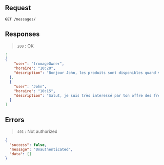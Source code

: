 ## Request

`GET /messages/`

## Responses

> `200` : OK

```json
[
{
    "user": "fromageOwner",
    "horaire": "10:20",
    "description": "Bonjour John, les produits sont disponibles quand vous voulez.",
  },
  {
    "user": "John",
    "horaire": "10:15",
    "description": "Salut, je suis très interessé par ton offre des fromages.",
  }
]
```

## Errors

> `401` : Not authorized

```json
{
  "success": false,
  "message": "Unauthenticated",
  "data": []
}
```
